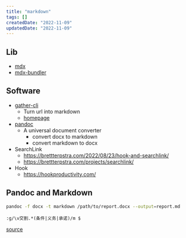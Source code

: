 ```yaml
---
title: "markdown"
tags: []
createdDate: "2022-11-09"
updatedDate: "2022-11-09"
---
```


## Lib
- [mdx](https://github.com/mdx-js/mdx)
- [mdx-bundler](https://github.com/kentcdodds/mdx-bundler)

## Software

- [gather-cli](https://github.com/ttscoff/gather-cli)
    - Turn url into markdown
    - [homepage](https://brettterpstra.com/projects/gather-cli/)
- [pandoc](https://pandoc.org/)
    - A universal document converter
        - convert docx to markdown
        - convert markdown to docx
- SearchLink
    - https://brettterpstra.com/2022/08/23/hook-and-searchlink/
    - https://brettterpstra.com/projects/searchlink/
- Hook
    - https://hookproductivity.com/
## Pandoc and Markdown

 ```bash
pandoc -f docx -t markdown /path/to/report.docx --output=report.md
```

```vim
:g/\v交割.*(条件|义务|承诺)/m $
```

[source](https://weibo.com/1933586711/KaZty4z7Q)
